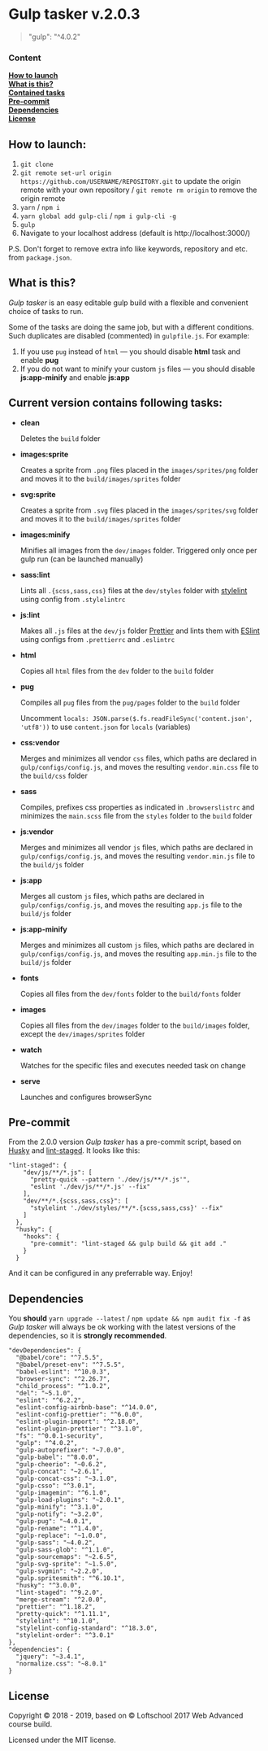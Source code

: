 # Gulp tasker v.2.0.3

> "gulp": "^4.0.2"

### Content

**[How to launch](#how-to-launch)**  
**[What is this?](#what-is-this)**  
**[Contained tasks](#current-version-contains-following-tasks)**  
**[Pre-commit](#pre-commit)**  
**[Dependencies](#dependencies)**  
**[License](#license)**

## How to launch:

1. `git clone`
2. `git remote set-url origin https://github.com/USERNAME/REPOSITORY.git` to update the origin remote with your own repository / `git remote rm origin` to remove the origin remote
3. `yarn` / `npm i`
4. `yarn global add gulp-cli` / `npm i gulp-cli -g`
5. `gulp`
6. Navigate to your localhost address
   (default is http://localhost:3000/)
   
P.S. Don't forget to remove extra info like keywords, repository and etc. from `package.json`.

## What is this?

_Gulp tasker_ is an easy editable gulp build with a flexible and convenient choice of tasks to run.

Some of the tasks are doing the same job, but with a different conditions. Such duplicates are disabled (commented) in `gulpfile.js`.
For example:

1. If you use `pug` instead of `html` — you should disable **html** task and enable **pug**
2. If you do not want to minify your custom `js` files — you should disable **js:app-minify** and enable **js:app**

## Current version contains following tasks:

- **clean**

  Deletes the `build` folder

- **images:sprite**

  Creates a sprite from `.png` files placed in the `images/sprites/png` folder and moves it to the `build/images/sprites` folder

- **svg:sprite**

  Creates a sprite from `.svg` files placed in the `images/sprites/svg` folder and moves it to the `build/images/sprites` folder

- **images:minify**

  Minifies all images from the `dev/images` folder. Triggered only once per gulp run (can be launched manually)

- **sass:lint**

  Lints all `.{scss,sass,css}` files at the `dev/styles` folder with [stylelint](https://stylelint.io/) using config from `.stylelintrc`

- **js:lint**

  Makes all `.js` files at the `dev/js` folder [Prettier](https://prettier.io/) and lints them with [ESlint](https://eslint.org/) using configs from `.prettierrc` and `.eslintrc`

- **html**

  Copies all `html` files from the `dev` folder to the `build` folder

- **pug**

  Compiles all `pug` files from the `pug/pages` folder to the `build` folder

  Uncomment `locals: JSON.parse($.fs.readFileSync('content.json', 'utf8'))` to use `content.json` for `locals` (variables)

- **css:vendor**

  Merges and minimizes all vendor `css` files, which paths are declared in `gulp/configs/config.js`, and moves the resulting `vendor.min.css` file to the `build/css` folder

- **sass**

  Compiles, prefixes css properties as indicated in `.browserslistrc` and minimizes the `main.scss` file from the `styles` folder to the `build` folder

- **js:vendor**

  Merges and minimizes all vendor `js` files, which paths are declared in `gulp/configs/config.js`, and moves the resulting `vendor.min.js` file to the `build/js` folder

- **js:app**

  Merges all custom `js` files, which paths are declared in `gulp/configs/config.js`, and moves the resulting `app.js` file to the `build/js` folder

- **js:app-minify**

  Merges and minimizes all custom `js` files, which paths are declared in `gulp/configs/config.js`, and moves the resulting `app.min.js` file to the `build/js` folder

- **fonts**

  Copies all files from the `dev/fonts` folder to the `build/fonts` folder

- **images**

  Copies all files from the `dev/images` folder to the `build/images` folder, except the `dev/images/sprites` folder

- **watch**

  Watches for the specific files and executes needed task on change

- **serve**

  Launches and configures browserSync

## Pre-commit

From the 2.0.0 version _Gulp tasker_ has a pre-commit script, based on [Husky](https://github.com/typicode/husky) and [lint-staged](https://github.com/okonet/lint-staged). It looks like this:

```
"lint-staged": {
    "dev/js/**/*.js": [
      "pretty-quick --pattern './dev/js/**/*.js'",
      "eslint './dev/js/**/*.js' --fix"
    ],
    "dev/**/*.{scss,sass,css}": [
      "stylelint './dev/styles/**/*.{scss,sass,css}' --fix"
    ]
  },
  "husky": {
    "hooks": {
      "pre-commit": "lint-staged && gulp build && git add ."
    }
  }
```

And it can be configured in any preferrable way. Enjoy!

## Dependencies

You **should** `yarn upgrade --latest` / `npm update && npm audit fix -f` as _Gulp tasker_ will always be ok working with the latest versions of the dependencies, so it is **strongly recommended**.

```
"devDependencies": {
  "@babel/core": "^7.5.5",
  "@babel/preset-env": "^7.5.5",
  "babel-eslint": "^10.0.3",
  "browser-sync": "^2.26.7",
  "child_process": "^1.0.2",
  "del": "~5.1.0",
  "eslint": "^6.2.2",
  "eslint-config-airbnb-base": "^14.0.0",
  "eslint-config-prettier": "^6.0.0",
  "eslint-plugin-import": "^2.18.0",
  "eslint-plugin-prettier": "^3.1.0",
  "fs": "^0.0.1-security",
  "gulp": "^4.0.2",
  "gulp-autoprefixer": "~7.0.0",
  "gulp-babel": "^8.0.0",
  "gulp-cheerio": "~0.6.2",
  "gulp-concat": "~2.6.1",
  "gulp-concat-css": "~3.1.0",
  "gulp-csso": "^3.0.1",
  "gulp-imagemin": "^6.1.0",
  "gulp-load-plugins": "~2.0.1",
  "gulp-minify": "^3.1.0",
  "gulp-notify": "~3.2.0",
  "gulp-pug": "~4.0.1",
  "gulp-rename": "^1.4.0",
  "gulp-replace": "~1.0.0",
  "gulp-sass": "~4.0.2",
  "gulp-sass-glob": "^1.1.0",
  "gulp-sourcemaps": "~2.6.5",
  "gulp-svg-sprite": "~1.5.0",
  "gulp-svgmin": "~2.2.0",
  "gulp.spritesmith": "^6.10.1",
  "husky": "^3.0.0",
  "lint-staged": "^9.2.0",
  "merge-stream": "^2.0.0",
  "prettier": "^1.18.2",
  "pretty-quick": "^1.11.1",
  "stylelint": "^10.1.0",
  "stylelint-config-standard": "^18.3.0",
  "stylelint-order": "^3.0.1"
},
"dependencies": {
  "jquery": "~3.4.1",
  "normalize.css": "~8.0.1"
}
```

## License

Copyright © 2018 - 2019, based on © Loftschool 2017 Web Advanced course build.

Licensed under the MIT license.

